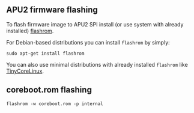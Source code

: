 APU2 firmware flashing
----------------------

To flash firmware image to APU2 SPI install (or use system with already
installed) [flashrom](https://www.flashrom.org/Flashrom).

For Debian-based distributions you can install `flashrom` by simply:

```
sudo apt-get install flashrom
```

You can also use minimal distributions with already installed `flashrom` like
[TinyCoreLinux](http://www.pcengines.ch/howto.htm#TinyCoreLinux).

## coreboot.rom flashing

```
flashrom -w coreboot.rom -p internal
```
